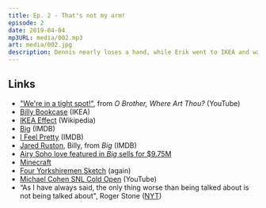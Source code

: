 ```yaml
---
title: Ep. 2 - That's not my arm!
episode: 2
date: 2019-04-04
mp3URL: media/002.mp3
art: media/002.jpg
description: Dennis nearly loses a hand, while Erik went to IKEA and watched the Tom Hanks classic "Big".
---
```


## Links

- ["We're in a tight spot!"](https://youtu.be/9Dg6DpEAscU), from _O Brother, Where Art Thou?_ (YouTube)
- [Billy Bookcase](https://www.ikea.com/us/en/catalog/products/00263850/) (IKEA)
- [IKEA Effect](https://en.wikipedia.org/wiki/IKEA_effect) (Wikipedia)
- [Big](https://www.imdb.com/title/tt0094737/) (IMDB)
- [I Feel Pretty](https://www.imdb.com/title/tt6791096/) (IMDB)
- [Jared Ruston](https://www.imdb.com/name/nm0750758), Billy, from _Big_ (IMDB)
- [Airy Soho love featured in _Big_ sells for \$9.75M](https://ny.curbed.com/2018/1/18/16906198/big-tom-hanks-soho-loft-for-sale)
- [Minecraft](https://minecraft.net/)
- [Four Yorkshiremen Sketch](https://www.youtube.com/watch?v=VKHFZBUTA4k) (again)
- [Michael Cohen SNL Cold Open](https://www.youtube.com/watch?v=Mp8kFqycfFM) (YouTube)
- “As I have always said, the only thing worse than being talked about is not being talked about", Roger Stone ([NYT](https://www.nytimes.com/2019/01/25/us/politics/roger-stone-statement.html))
